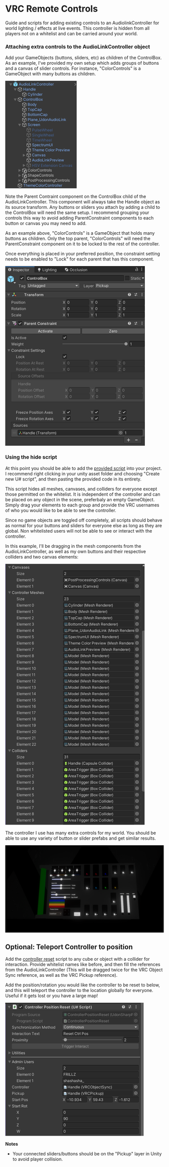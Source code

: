 # VRC Remote Controls
Guide and scripts for adding existing controls to an AudiolinkController for world lighting / effects at live events. This controller is hidden from all players not on a whitelist and can be carried around your world.

### Attaching extra controls to the AudioLinkController object

Add your GameObjects (buttons, sliders, etc) as children of the ControlBox.
As an example, I've provided my own setup which adds groups of buttons and a canvas of slider controls.
For instance, "ColorControls" is a GameObject with many buttons as children.

![image](ALControllerPic.png)

Note the Parent Contraint component on the ControlBox child of the AudioLinkController. This component will always take the Handle object as its source transform. Any buttons or sliders you attach by adding a child to the ControlBox will need the same setup. I recommend grouping your controls this way to avoid adding ParentConstraint components to each button or canvas you may need to add.

As an example above, "ColorControls" is a GameObject that holds many buttons as children. Only the top parent, "ColorControls" will need the ParentConstraint component on it to be locked to the rest of the controller.

Once everything is placed in your preferred position, the constraint setting needs to be enabled to "Lock" for each parent that has this component.

![image](parentConstraint.png)

### Using the hide script
At this point you should be able to add the [provided script](https://github.com/FRILLZ-VR/VRCMobileController/blob/main/LocalHideUIWhitelist.cs) into your project.  I recommend right clicking in your unity asset folder and choosing "Create new U# script", and then pasting the provided code in its entirety.

This script hides all meshes, canvases, and colliders for everyone except those permitted on the whitelist. It is independent of the controller and can be placed on any object in the scene, preferbaly an empty GameObject. Simply drag your elements to each group and provide the VRC usernames of who you would like to be able to see the controller. 

Since no game objects are toggled off completely, all scripts should behave as normal for your buttons and sliders for everyone else as long as they are global. Non whitelisted users will not be able to see or interact with the controller.

In this example, I'll be dragging in the mesh components from the AudioLinkController, as well as my own buttons and their respective colliders and two canvas elements:

![image](LocalUIScriptPic.png)

The controller I use has many extra controls for my world. You should be able to use any variety of button or slider prefabs and get similar results.

![image](controllerFinal.png)

## Optional: Teleport Controller to position
Add the [controller reset](https://github.com/FRILLZ-VR/VRCMobileController/blob/main/ControllerPositionReset.cs) script to any cube or object with a collider for interaction. Provide whitelist names like before, and then fill the references from the AudioLinkController (This will be dragged twice for the VRC Object Sync reference, as well as the VRC Pickup reference). 

Add the position/rotation you would like the controller to be reset to below, and this will teleport the controller to the location globally for everyone. Useful if it gets lost or you have a large map!

![image](teleport.png)

**Notes**
- Your connected sliders/buttons should be on the "Pickup" layer in Unity to avoid player collision.
